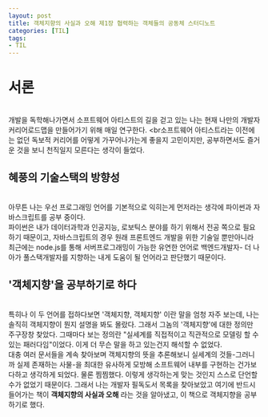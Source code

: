 ```yaml
---
layout: post
title: 객체지향의 사실과 오해 제1장 협력하는 객체들의 공동체 스터디노트
categories: [TIL]
tags: 
- TIL
---
```


# 서론

<br>개발을 독학해나가면서 소프트웨어 아티스트의 길을 걷고 있는 나는 현재 나만의 개발자커리어로드맵을 만들어가기 위해 매일 연구한다.
<br소프트웨어 아티스트라는 이전에는 없던 독보적 커리어를 어떻게 가꾸어나가는게 좋을지 고민이지만, 공부하면서도 즐거운 것을 보니 천직일지 모른다는 생각이 들었다.

## 혜풍의 기술스택의 방향성
<br>아무튼 나는 우선 프로그래밍 언어를 기본적으로 익히는게 먼저라는 생각에 파이썬과 자바스크립트를 공부 중이다.
<br>파이썬은 내가 데이터과학과 인공지능, 로보틱스 분야를 하기 위해서 전공 쪽으로 필요하기 때문이고, 자바스크립트의 경우 원래 프론트엔드 개발을 위한 기술일 뿐만아니라 최근에는 node.js를 통해 서버프로그래밍이 가능한 유연한 언어로 백엔드개발자- 더 나아가 풀스택개발자를 지향하는 내게 도움이 될 언어라고 판단했기 때문이다.

## '객체지향'을 공부하기로 하다 
<br>특히나 이 두 언어를 접하다보면 '객체지향, 객체지향' 이란 말을 엄청 자주 보는데, 나는 솔직히 객체지향이 뭔지 설명을 봐도 몰랐다. 
그래서 그놈의 '객체지향'에 대한 정의만 주구장창 찾았다. 
그때마다 보는 정의란 "실세계를 직접적이고 직관적으로 모델링 할 수 있는 패러다임"이었다. 이게 더 무슨 말을 하고 있는건지 해석할 수 없었다.
<br>대충 여러 문서들을 계속 찾아보며 객체지향의 뜻을 추론해보니 실세계의 것들-그러니까 실제 존재하는 사물-을 최대한 유사하게 모방해 소프트웨어 내부를 구현하는 건가보다하고 생각하게 되었다. 물론 찜찜했다. 이렇게 생각하는게 맞는 것인지 스스로 단언할 수가 없었기 때문이다. 
그래서 나는 개발자 필독도서 목록을 찾아보았고 여기에 반드시 들어가는 책이 **객체지향의 사실과 오해** 라는 것을 알아냈고, 이 책으로 객체지향을 공부하기로 했다.


